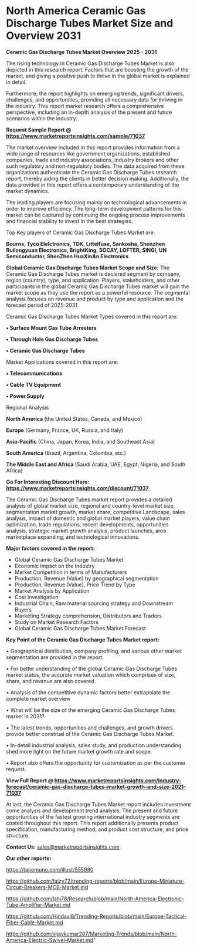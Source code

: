 # North America Ceramic Gas Discharge Tubes Market Size and Overview 2031

<Strong> Ceramic Gas Discharge Tubes Market Overview 2025 - 2031</strong>

The rising technology in Ceramic Gas Discharge Tubes Market is also depicted in this research report. Factors that are boosting the growth of the market, and giving a positive push to thrive in the global market is explained in detail.

Furthermore, the report highlights on emerging trends, significant drivers, challenges, and opportunities, providing all necessary data for thriving in the industry. This report market research offers a comprehensive perspective, including an in-depth analysis of the present and future scenarios within the industry.

<strong>Request Sample Report @ <a href=https://www.marketreportsinsights.com/sample/71037>https://www.marketreportsinsights.com/sample/71037</a></strong>

The market overview included in this report provides information from a wide range of resources like government organizations, established companies, trade and industry associations, industry brokers and other such regulatory and non-regulatory bodies. The data acquired from these organizations authenticate the Ceramic Gas Discharge Tubes research report, thereby aiding the clients in better decision making. Additionally, the data provided in this report offers a contemporary understanding of the market dynamics.

The leading players are focusing mainly on technological advancements in order to improve efficiency. The long-term development patterns for this market can be captured by continuing the ongoing process improvements and financial stability to invest in the best strategies.

Top Key players of Ceramic Gas Discharge Tubes Market are:

<strong>Bourns, Tyco Elelctronics, TDK, Littelfuse, Sankosha, Shenzhen Ruilongyuan Electronics, BrightKing, SOCAY, LOFTER, SINGI, UN Semiconductor, ShenZhen HuaXinAn Electronics</strong>

<strong><b>Global Ceramic Gas Discharge Tubes Market Scope and Size:</b></strong>
The Ceramic Gas Discharge Tubes market is declared segment by company, region (country), type, and application. Players, stakeholders, and other participants in the global Ceramic Gas Discharge Tubes market will gain the market scope as they use the report as a powerful resource. The segmental analysis focuses on revenue and product by type and application and the forecast period of 2025-2031.

Ceramic Gas Discharge Tubes Market Types covered in this report are:

<strong>• Surface Mount Gas Tube Arresters

• Through Hole Gas Discharge Tubes

• Ceramic Gas Discharge Tubes</strong>

Market Applications covered in this report are:

<strong>• Telecommunications

• Cable TV Equipment

• Power Supply</strong> 

Regional Analysis

<strong>North America</strong> (the United States, Canada, and Mexico)

<strong>Europe</strong> (Germany, France, UK, Russia, and Italy)

<strong>Asia-Pacific</strong> (China, Japan, Korea, India, and Southeast Asia)

<strong>South America</strong> (Brazil, Argentina, Colombia, etc.)

<strong>The Middle East and Africa</strong> (Saudi Arabia, UAE, Egypt, Nigeria, and South Africa)

<strong>Go For Interesting Discount Here: <a href=https://www.marketreportsinsights.com/discount/71037>https://www.marketreportsinsights.com/discount/71037</a></strong>

The Ceramic Gas Discharge Tubes market report provides a detailed analysis of global market size, regional and country-level market size, segmentation market growth, market share, competitive Landscape, sales analysis, impact of domestic and global market players, value chain optimization, trade regulations, recent developments, opportunities analysis, strategic market growth analysis, product launches, area marketplace expanding, and technological innovations.

<strong><b>Major factors covered in the report:</b></strong>
<ul>
  <li>Global Ceramic Gas Discharge Tubes Market </li>
  <li>Economic Impact on the Industry</li>
  <li>Market Competition in terms of Manufacturers</li>
  <li>Production, Revenue (Value) by geographical segmentation</li>
  <li>Production, Revenue (Value), Price Trend by Type</li>
  <li>Market Analysis by Application</li>
  <li>Cost Investigation</li>
  <li>Industrial Chain, Raw material sourcing strategy and Downstream Buyers</li>
  <li>Marketing Strategy comprehension, Distributors and Traders</li>
  <li>Study on Market Research Factors</li>
  <li>Global Ceramic Gas Discharge Tubes Market Forecast</li>
</ul>

<strong><b>Key Point of the Ceramic Gas Discharge Tubes Market report:</b></strong>

• Geographical distribution, company profiling, and various other market segmentation are provided in the report.

• For better understanding of the global Ceramic Gas Discharge Tubes market status, the accurate market valuation which comprises of size, share, and revenue are also covered.

• Analysis of the competitive dynamic factors better extrapolate the complete market overview

• What will be the size of the emerging Ceramic Gas Discharge Tubes market in 2031?

• The latest trends, opportunities and challenges, and growth drivers provide better construal of the Ceramic Gas Discharge Tubes Market.

• In-detail industrial analysis, sales study, and production understanding shed more light on the future market growth rate and scope.

• Report also offers the opportunity for customization as per the customer request.

<strong><b>View Full Report @ <a href=https://www.marketreportsinsights.com/industry-forecast/ceramic-gas-discharge-tubes-market-growth-and-size-2021-71037>https://www.marketreportsinsights.com/industry-forecast/ceramic-gas-discharge-tubes-market-growth-and-size-2021-71037</a></b></strong>


At last, the Ceramic Gas Discharge Tubes Market report includes investment come analysis and development trend analysis. The present and future opportunities of the fastest growing international industry segments are coated throughout this report. This report additionally presents product specification, manufacturing method, and product cost structure, and price structure.

<strong>Contact Us:</strong>
sales@marketreportsinsights.com

<strong>Our other reports:</strong>

<a href=https://tanomuno.com/illust/555980>https://tanomuno.com/illust/555980</a>

<a href=https://github.com/faizy72/trending-reports/blob/main/Europe-Miniature-Circuit-Breakers-MCB-Market.md>https://github.com/faizy72/trending-reports/blob/main/Europe-Miniature-Circuit-Breakers-MCB-Market.md</a>

<a href=https://github.com/Ishi78/Research/blob/main/North-America-Electronic-Tube-Amplifier-Market.md>https://github.com/Ishi78/Research/blob/main/North-America-Electronic-Tube-Amplifier-Market.md</a>

<a href=https://github.com/Hindavi8/Trending-Reports/blob/main/Europe-Tactical-Fiber-Cable-Market.md>https://github.com/Hindavi8/Trending-Reports/blob/main/Europe-Tactical-Fiber-Cable-Market.md</a>

<a href=https://github.com/vijaykumar207/Marketing-Trends/blob/main/North-America-Electric-Swivel-Market.md>https://github.com/vijaykumar207/Marketing-Trends/blob/main/North-America-Electric-Swivel-Market.md</a>"
